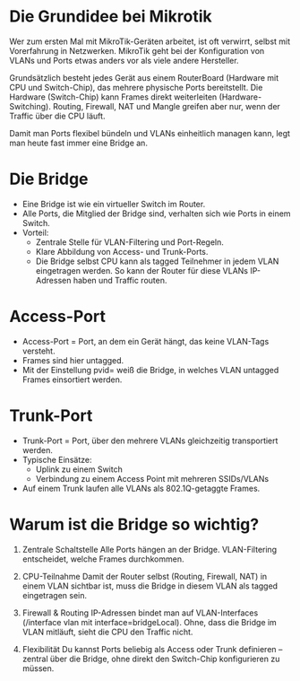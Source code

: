 # Die Grundidee bei Mikrotik
Wer zum ersten Mal mit MikroTik-Geräten arbeitet, ist oft verwirrt, selbst mit Vorerfahrung in Netzwerken. MikroTik geht bei der Konfiguration von VLANs und Ports etwas anders vor als viele andere Hersteller.

Grundsätzlich besteht jedes Gerät aus einem RouterBoard (Hardware mit CPU und Switch-Chip), das mehrere physische Ports bereitstellt.
Die Hardware (Switch-Chip) kann Frames direkt weiterleiten (Hardware-Switching).
Routing, Firewall, NAT und Mangle greifen aber nur, wenn der Traffic über die CPU läuft.

Damit man Ports flexibel bündeln und VLANs einheitlich managen kann, legt man heute fast immer eine Bridge an.

# Die Bridge

- Eine Bridge ist wie ein virtueller Switch im Router.
- Alle Ports, die Mitglied der Bridge sind, verhalten sich wie Ports in einem Switch.
- Vorteil:
  - Zentrale Stelle für VLAN-Filtering und Port-Regeln.
  - Klare Abbildung von Access- und Trunk-Ports.
  - Die Bridge selbst CPU kann als tagged Teilnehmer in jedem VLAN eingetragen werden. So kann der Router für diese VLANs IP-Adressen haben und Traffic routen.

# Access-Port

- Access-Port = Port, an dem ein Gerät hängt, das keine VLAN-Tags versteht.
- Frames sind hier untagged.
- Mit der Einstellung pvid=<VLAN-ID> weiß die Bridge, in welches VLAN untagged Frames einsortiert werden.

# Trunk-Port

- Trunk-Port = Port, über den mehrere VLANs gleichzeitig transportiert werden.
- Typische Einsätze:
  - Uplink zu einem Switch
  - Verbindung zu einem Access Point mit mehreren SSIDs/VLANs
- Auf einem Trunk laufen alle VLANs als 802.1Q-getaggte Frames.

# Warum ist die Bridge so wichtig?

1. Zentrale Schaltstelle
Alle Ports hängen an der Bridge. VLAN-Filtering entscheidet, welche Frames durchkommen.

2. CPU-Teilnahme
Damit der Router selbst (Routing, Firewall, NAT) in einem VLAN sichtbar ist, muss die Bridge in diesem VLAN als tagged eingetragen sein.

3. Firewall & Routing
IP-Adressen bindet man auf VLAN-Interfaces (/interface vlan mit interface=bridgeLocal). Ohne, dass die Bridge im VLAN mitläuft, sieht die CPU den Traffic nicht.

4. Flexibilität
Du kannst Ports beliebig als Access oder Trunk definieren – zentral über die Bridge, ohne direkt den Switch-Chip konfigurieren zu müssen.
